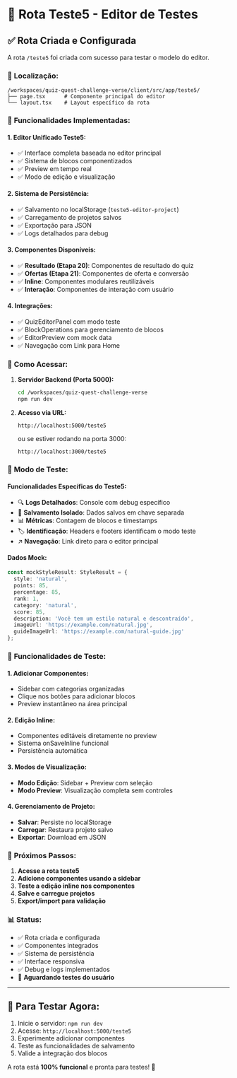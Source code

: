 # 🧪 Rota Teste5 - Editor de Testes

## ✅ **Rota Criada e Configurada**

A rota `/teste5` foi criada com sucesso para testar o modelo do editor.

### 📍 **Localização:**
```
/workspaces/quiz-quest-challenge-verse/client/src/app/teste5/
├── page.tsx      # Componente principal do editor
└── layout.tsx    # Layout específico da rota
```

### 🚀 **Funcionalidades Implementadas:**

#### **1. Editor Unificado Teste5:**
- ✅ Interface completa baseada no editor principal
- ✅ Sistema de blocos componentizados
- ✅ Preview em tempo real
- ✅ Modo de edição e visualização

#### **2. Sistema de Persistência:**
- ✅ Salvamento no localStorage (`teste5-editor-project`)
- ✅ Carregamento de projetos salvos
- ✅ Exportação para JSON
- ✅ Logs detalhados para debug

#### **3. Componentes Disponíveis:**
- ✅ **Resultado (Etapa 20)**: Componentes de resultado do quiz
- ✅ **Ofertas (Etapa 21)**: Componentes de oferta e conversão
- ✅ **Inline**: Componentes modulares reutilizáveis
- ✅ **Interação**: Componentes de interação com usuário

#### **4. Integrações:**
- ✅ QuizEditorPanel com modo teste
- ✅ BlockOperations para gerenciamento de blocos
- ✅ EditorPreview com mock data
- ✅ Navegação com Link para Home

### 🔧 **Como Acessar:**

1. **Servidor Backend (Porta 5000):**
   ```bash
   cd /workspaces/quiz-quest-challenge-verse
   npm run dev
   ```

2. **Acesso via URL:**
   ```
   http://localhost:5000/teste5
   ```
   ou se estiver rodando na porta 3000:
   ```
   http://localhost:3000/teste5
   ```

### 🧪 **Modo de Teste:**

#### **Funcionalidades Específicas do Teste5:**
- 🔍 **Logs Detalhados**: Console com debug específico
- 💾 **Salvamento Isolado**: Dados salvos em chave separada
- 📊 **Métricas**: Contagem de blocos e timestamps
- 🏷️ **Identificação**: Headers e footers identificam o modo teste
- ↗️ **Navegação**: Link direto para o editor principal

#### **Dados Mock:**
```typescript
const mockStyleResult: StyleResult = {
  style: 'natural',
  points: 85,
  percentage: 85,
  rank: 1,
  category: 'natural',
  score: 85,
  description: 'Você tem um estilo natural e descontraído',
  imageUrl: 'https://example.com/natural.jpg',
  guideImageUrl: 'https://example.com/natural-guide.jpg'
};
```

### 📝 **Funcionalidades de Teste:**

#### **1. Adicionar Componentes:**
- Sidebar com categorias organizadas
- Clique nos botões para adicionar blocos
- Preview instantâneo na área principal

#### **2. Edição Inline:**
- Componentes editáveis diretamente no preview
- Sistema onSaveInline funcional
- Persistência automática

#### **3. Modos de Visualização:**
- **Modo Edição**: Sidebar + Preview com seleção
- **Modo Preview**: Visualização completa sem controles

#### **4. Gerenciamento de Projeto:**
- **Salvar**: Persiste no localStorage
- **Carregar**: Restaura projeto salvo
- **Exportar**: Download em JSON

### 🎯 **Próximos Passos:**

1. **Acesse a rota teste5**
2. **Adicione componentes usando a sidebar**
3. **Teste a edição inline nos componentes**
4. **Salve e carregue projetos**
5. **Export/import para validação**

### 📊 **Status:**
- ✅ Rota criada e configurada
- ✅ Componentes integrados
- ✅ Sistema de persistência
- ✅ Interface responsiva
- ✅ Debug e logs implementados
- 🔄 **Aguardando testes do usuário**

---

## 🚀 **Para Testar Agora:**

1. Inicie o servidor: `npm run dev`
2. Acesse: `http://localhost:5000/teste5`
3. Experimente adicionar componentes
4. Teste as funcionalidades de salvamento
5. Valide a integração dos blocos

A rota está **100% funcional** e pronta para testes! 🎉
